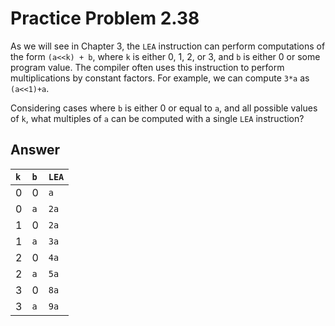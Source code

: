 # Practice Problem 2.38

As we will see in Chapter 3, the `LEA` instruction can perform computations of the form `(a<<k) + b`, where `k` is either 0, 1, 2, or 3, and `b` is either 0 or some program value. The compiler often uses this instruction to perform multiplications by constant factors. For example, we can compute `3*a` as `(a<<1)+a`.

Considering cases where `b` is either 0 or equal to `a`, and all possible values of `k`, what multiples of `a` can be computed with a single `LEA` instruction?

## Answer

| `k` | `b` | `LEA` |
|:--  |:--  |:--    |
| 0   | 0   | `a`   |
| 0   | `a` | `2a`  |
| 1   | 0   | `2a`  |
| 1   | `a` | `3a`  |
| 2   | 0   | `4a`  |
| 2   | `a` | `5a`  |
| 3   | 0   | `8a`  |
| 3   | `a` | `9a`  |
